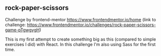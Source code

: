 ## rock-paper-scissors

Challenge by frontend-mentor https://www.frontendmentor.io/home
(link to challenge: https://www.frontendmentor.io/challenges/rock-paper-scissors-game-pTgwgvgH)

This is my first attempt to create something big as this (compared to simple exercises I did) with React.
In this challenge I'm also using Sass for the first time.
